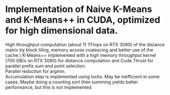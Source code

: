 # Implementation of Naive K-Means and K-Means++ in CUDA, optimized for high dimensional data.

High throughput computation (about 11 TFlops on RTX 3080) of the distance matrix by block tiling, memory access coalescing and better use of the cache.\ 
K-Means++ implemented with a high memory throughput kernel (700 GB/s on RTX 3080) for distance computation and Cuda Thrust for parallel prefix sum and point selection.\
Parallel reduction for argmin.\
Accumulation step is implemented using locks. May be inefficient in some cases. Maybe doing a counting sort then summing yields better performance, but this is not implemented.
